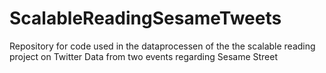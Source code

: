# ScalableReadingSesameTweets
Repository for code used in the dataprocessen of the the scalable reading project on Twitter Data from two events regarding Sesame Street
